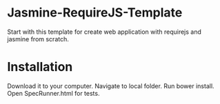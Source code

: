 Jasmine-RequireJS-Template
==========================

Start with this template for create web application with requirejs and jasmine from scratch. 

Installation
==========================

Download it to your computer. Navigate to local folder. Run bower install. Open SpecRunner.html for tests.
